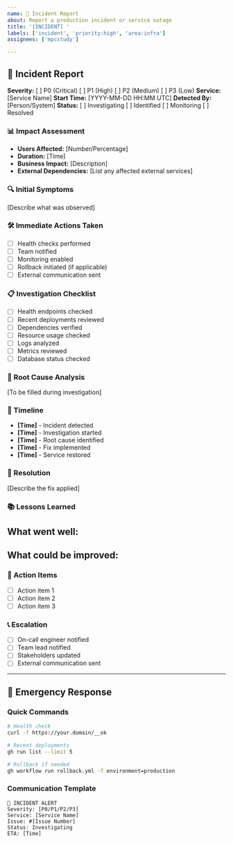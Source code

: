 ```yaml
---
name: 🚨 Incident Report
about: Report a production incident or service outage
title: '[INCIDENT] '
labels: ['incident', 'priority:high', 'area:infra']
assignees: ['mpcstudy']

---
```


## 🚨 Incident Report

**Severity:** [ ] P0 (Critical) [ ] P1 (High) [ ] P2 (Medium) [ ] P3 (Low)
**Service:** [Service Name]
**Start Time:** [YYYY-MM-DD HH:MM UTC]
**Detected By:** [Person/System]
**Status:** [ ] Investigating [ ] Identified [ ] Monitoring [ ] Resolved

### 📊 Impact Assessment
- **Users Affected:** [Number/Percentage]
- **Duration:** [Time]
- **Business Impact:** [Description]
- **External Dependencies:** [List any affected external services]

### 🔍 Initial Symptoms
[Describe what was observed]

### 🛠️ Immediate Actions Taken
- [ ] Health checks performed
- [ ] Team notified
- [ ] Monitoring enabled
- [ ] Rollback initiated (if applicable)
- [ ] External communication sent

### 📋 Investigation Checklist
- [ ] Health endpoints checked
- [ ] Recent deployments reviewed
- [ ] Dependencies verified
- [ ] Resource usage checked
- [ ] Logs analyzed
- [ ] Metrics reviewed
- [ ] Database status checked

### 🎯 Root Cause Analysis
[To be filled during investigation]

### 📝 Timeline
- **[Time]** - Incident detected
- **[Time]** - Investigation started
- **[Time]** - Root cause identified
- **[Time]** - Fix implemented
- **[Time]** - Service restored

### 🚀 Resolution
[Describe the fix applied]

### 📚 Lessons Learned
**What went well:**
-

**What could be improved:**
-

### 🎯 Action Items
- [ ] Action item 1
- [ ] Action item 2
- [ ] Action item 3

### 📞 Escalation
- [ ] On-call engineer notified
- [ ] Team lead notified
- [ ] Stakeholders updated
- [ ] External communication sent

---

## 🚨 Emergency Response

### Quick Commands
```bash
# Health check
curl -f https://your.domain/__ok

# Recent deployments
gh run list --limit 5

# Rollback if needed
gh workflow run rollback.yml -f environment=production
```

### Communication Template
```
🚨 INCIDENT ALERT
Severity: [P0/P1/P2/P3]
Service: [Service Name]
Issue: #[Issue Number]
Status: Investigating
ETA: [Time]
```
